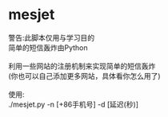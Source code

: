 # mesjet
警告:此脚本仅用与学习目的<br/>
简单的短信轰炸由Python<br/>
<br/>
利用一些网站的注册机制来实现简单的短信轰炸<br/>
(你也可以自己添加更多网站，具体看你怎么用了)<br/>
<br/>
使用:<br/>
./mesjet.py -n [+86手机号] -d [延迟(秒)]<br/>
